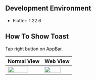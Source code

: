 ## Development Environment
- Flutter: 1.22.6

## How To Show Toast
Tap right button on AppBar.

| Normal View | Web View |
| ------------- | ------------- |
| <img src="https://user-images.githubusercontent.com/40722085/136807165-d295be79-355e-4761-95bc-8da9eeab14af.gif" width=80%>| <img src="https://user-images.githubusercontent.com/40722085/136807183-abba7565-b281-4422-a90d-f3a3e5f16b50.gif" width=80%> |
